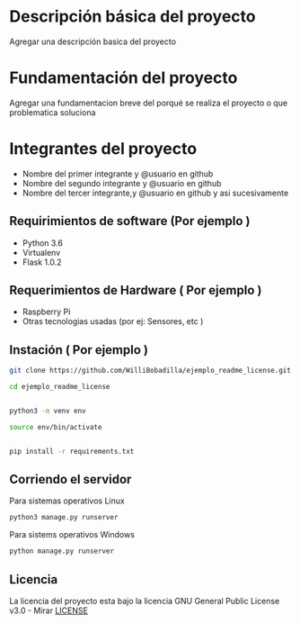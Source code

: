 # Descripción básica del proyecto 
Agregar una descripción basica del proyecto 

# Fundamentación del proyecto 

Agregar una fundamentacion breve del porqué se realiza el proyecto o que problematica soluciona 


# Integrantes del proyecto 
* Nombre del primer integrante y @usuario en github
* Nombre del segundo integrante y @usuario en github 
* Nombre del tercer integrante,y @usuario en github y asi sucesivamente 



## Requirimientos de software (Por ejemplo ) 

* Python 3.6
* Virtualenv
* Flask 1.0.2 

## Requerimientos de Hardware ( Por ejemplo ) 
* Raspberry Pi
* Otras tecnologias usadas (por ej: Sensores, etc ) 



## Instación ( Por ejemplo )
```bash
git clone https://github.com/WilliBobadilla/ejemplo_readme_license.git 
```
```bash 
cd ejemplo_readme_license
```

```bash 

python3 -m venv env
```
```bash 
source env/bin/activate
```
```bash 

pip install -r requirements.txt

```
## Corriendo el servidor 
Para sistemas operativos Linux 
```bash
python3 manage.py runserver 
```
Para sistems operativos Windows 
```bash
python manage.py runserver 
```

## Licencia 
La licencia del proyecto esta bajo la licencia GNU General Public License v3.0 - Mirar [LICENSE](LICENSE) 

